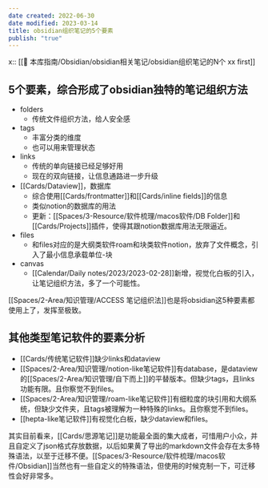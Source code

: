 ```yaml
---
date created: 2022-06-30
date modified: 2023-03-14
title: obsidian组织笔记的5个要素
publish: "true"
---
```


x:: [[🧰 本库指南/Obsidian/obsidian相关笔记/obsidian组织笔记的N个 xx first]]

## 5个要素，综合形成了obsidian独特的笔记组织方法

- folders
	- 传统文件组织方法，给人安全感
- tags
	- 丰富分类的维度
	- 也可以用来管理状态
- links
	- 传统的单向链接已经足够好用
	- 现在的双向链接，让信息通路进一步升级
- [[Cards/Dataview]]，数据库
	- 综合使用[[Cards/frontmatter]]和[[Cards/inline fields]]的信息
	- 类似notion的数据库的用法
	- 更新：[[Spaces/3-Resource/软件梳理/macos软件/DB Folder]]和[[Cards/Projects]]插件，使得其跟notion数据库用法无限逼近。
- files
	- 和files对应的是大纲类软件roam和块类软件notion，放弃了文件概念，引入了最小信息承载单位-块
- canvas
	- [[Calendar/Daily notes/2023/2023-02-28]]新增，视觉化白板的引入，让笔记组织方法，多了一个可能性。

[[Spaces/2-Area/知识管理/ACCESS 笔记组织法]]也是将obsidian这5种要素都使用上了，发挥至极致。

## 其他类型笔记软件的要素分析

- [[Cards/传统笔记软件]]缺少links和dataview
- [[Spaces/2-Area/知识管理/notion-like笔记软件]]有database，是dataview的[[Spaces/2-Area/知识管理/自下而上]]的平替版本。但缺少tags，且links功能有限。且你察觉不到files。
- [[Spaces/2-Area/知识管理/roam-like笔记软件]]有细粒度的块引用和大纲系统，但缺少文件夹，且tags被理解为一种特殊的links。且你察觉不到files。
- [[hepta-like笔记软件]]有视觉化白板，缺少dataview和files。

其实目前看来，[[Cards/思源笔记]]是功能最全面的集大成者，可惜用户小众，并且自定义了json格式存放数据，以后如果黄了导出的markdown文件会存在太多特殊语法，以至于迁移不便。[[Spaces/3-Resource/软件梳理/macos软件/Obsidian]]当然也有一些自定义的特殊语法，但使用的时候克制一下，可迁移性会好非常多。
